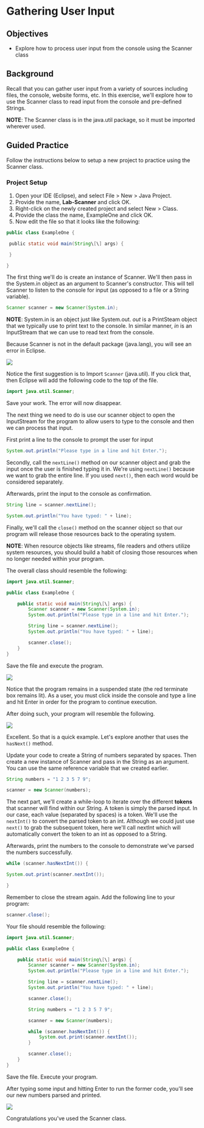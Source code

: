 # Gathering User Input

## Objectives

* Explore how to process user input from the console using the Scanner class
    

## Background

Recall that you can gather user input from a variety of sources including files, the console, website forms, etc. In this exercise, we'll explore how to use the Scanner class to read input from the console and pre-defined Strings.

**NOTE**: The Scanner class is in the java.util package, so it must be imported wherever used.

## Guided Practice

Follow the instructions below to setup a new project to practice using the Scanner class. 

### Project Setup

1. Open your IDE (Eclipse), and select File > New > Java Project.
2. Provide the name, **Lab-Scanner** and click OK.
3. Right-click on the newly created project and select New > Class.
4. Provide the class the name, ExampleOne and click OK.
5. Now edit the file so that it looks like the following:

```java
public class ExampleOne {

 public static void main(String\[\] args) {

 }

}
```

The first thing we'll do is create an instance of Scanner. We'll then pass in the System.in object as an argument to Scanner's constructor. This will tell Scanner to listen to the console for input (as opposed to a file or a String variable).

```java
Scanner scanner = new Scanner(System.in);
```

**NOTE**: System.in is an object just like System.out. _out_ is a PrintSteam object that we typically use to print text to the console. In similar manner, _in_ is an InputStream that we can use to read text from the console.

Because Scanner is not in the default package (java.lang), you will see an error in Eclipse.

![](images/image-1.png)

Notice the first suggestion is to Import `Scanner` (java.util). If you click that, then Eclipse will add the following code to the top of the file.

```java
import java.util.Scanner;
```

Save your work. The error will now disappear.

The next thing we need to do is use our scanner object to open the InputStream for the program to allow users to type to the console and then we can process that input.

First print a line to the console to prompt the user for input

```java
System.out.println("Please type in a line and hit Enter.");
```

Secondly, call the `nextLine()` method on our scanner object and grab the input once the user is finished typing it in. We're using `nextLine()` because we want to grab the entire line. If you used `next()`, then each word would be considered separately.

Afterwards, print the input to the console as confirmation.

```java
String line = scanner.nextLine();

System.out.println("You have typed: " + line);
```

Finally, we'll call the `close()` method on the scanner object so that our program will release those resources back to the operating system.

**NOTE**: When resource objects like streams, file readers and others utilize system resources, you should build a habit of closing those resources when no longer needed within your program.

The overall class should resemble the following:

```java
import java.util.Scanner;

public class ExampleOne {

    public static void main(String\[\] args) {
        Scanner scanner = new Scanner(System.in);
        System.out.println("Please type in a line and hit Enter.");

        String line = scanner.nextLine();
        System.out.println("You have typed: " + line);

        scanner.close();
    }
}
```

Save the file and execute the program.

![](images/image-2.png)

Notice that the program remains in a suspended state (the red terminate box remains lit). As a user, you must click inside the console and type a line and hit Enter in order for the program to continue execution.

After doing such, your program will resemble the following.

![](images/image-3.png)

Excellent. So that is a quick example. Let's explore another that uses the `hasNext()` method.

Update your code to create a String of numbers separated by spaces. Then create a new instance of Scanner and pass in the String as an argument. You can use the same reference variable that we created earlier.

```java
String numbers = "1 2 3 5 7 9";

scanner = new Scanner(numbers);
```

The next part, we'll create a while-loop to iterate over the different **tokens** that scanner will find within our String. A token is simply the parsed input. In our case, each value (separated by spaces) is a token. We'll use the `nextInt()` to convert the parsed token to an int. Although we could just use `next()` to grab the subsequent token, here we'll call nextInt which will automatically convert the token to an int as opposed to a String.

Afterwards, print the numbers to the console to demonstrate we've parsed the numbers successfully.

```java
while (scanner.hasNextInt()) {

System.out.print(scanner.nextInt());

}
```

Remember to close the stream again. Add the following line to your program:

```java
scanner.close();
```

Your file should resemble the following:

```java
import java.util.Scanner;

public class ExampleOne {

    public static void main(String\[\] args) {
        Scanner scanner = new Scanner(System.in);
        System.out.println("Please type in a line and hit Enter.");

        String line = scanner.nextLine();
        System.out.println("You have typed: " + line);

        scanner.close();

        String numbers = "1 2 3 5 7 9";

        scanner = new Scanner(numbers);

        while (scanner.hasNextInt()) {
            System.out.print(scanner.nextInt());
        }

        scanner.close();
    }
}
```

Save the file. Execute your program.

After typing some input and hitting Enter to run the former code, you'll see our new numbers parsed and printed.

![](images/image-4.png)

Congratulations you've used the Scanner class.